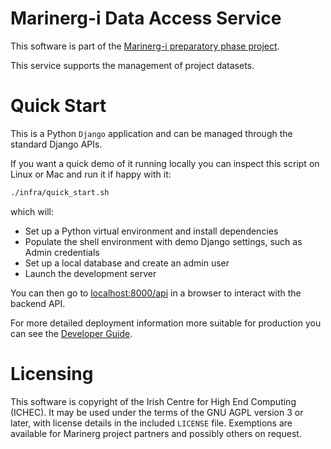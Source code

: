 # Marinerg-i Data Access Service #

This software is part of the [Marinerg-i preparatory phase project](https://www.marinerg-i.eu).

This service supports the management of project datasets.

# Quick Start #

This is a Python `Django` application and can be managed through the standard Django APIs.

If you want a quick demo of it running locally you can inspect this script on Linux or Mac and run it if happy with it:

``` sh
./infra/quick_start.sh
```

which will:

* Set up a Python virtual environment and install dependencies
* Populate the shell environment with demo Django settings, such as Admin credentials
* Set up a local database and create an admin user
* Launch the development server

You can then go to [localhost:8000/api](http://localhost:8000/api) in a browser to interact with the backend API.

For more detailed deployment information more suitable for production you can see the [Developer Guide](/docs/DeveloperGuide.md).

# Licensing #

This software is copyright of the Irish Centre for High End Computing (ICHEC). It may be used under the terms of the GNU AGPL version 3 or later, with license details in the included `LICENSE` file. Exemptions are available for Marinerg project partners and possibly others on request.

